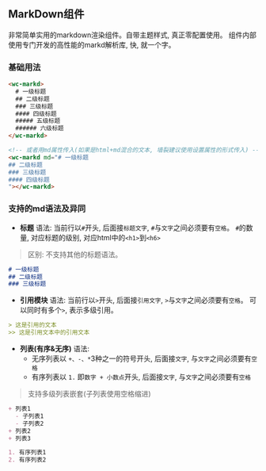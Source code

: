 <style>
.flex,.flex-free { display:flex;align-items:center;margin-top:16px }
.flex > *,.flex-free > *{margin:0 16px}
.flex > *{flex:1}
</style>

## MarkDown组件
非常简单实用的markdown渲染组件。自带主题样式, 真正零配置使用。
组件内部使用专门开发的高性能的markd解析库, 快, 就一个字。

### 基础用法

```html
<wc-markd>
  # 一级标题
  ## 二级标题
  ### 三级标题
  #### 四级标题
  ##### 五级标题
  ###### 六级标题
</wc-markd>

<!-- 或者用md属性传入(如果是html+md混合的文本, 墙裂建议使用设置属性的形式传入) -->
<wc-markd md="# 一级标题
## 二级标题
### 三级标题
#### 四级标题
"></wc-markd>
```


### 支持的md语法及异同

+ **标题**
语法: 当前行以`#`开头, 后面接`标题文字`, `#`与`文字`之间必须要有`空格`。
`#`的数量, 对应标题的级别, 对应html中的`<h1>`到`<h6>`

> 区别: 不支持其他的标题语法。

```markdown
# 一级标题
## 二级标题
### 三级标题
```

+ **引用模块**
语法: 当前行以`>`开头, 后面接`引用文字`, `>`与`文字`之间必须要有`空格`。
可以同时有多个`>`, 表示多级引用。


```markdown
> 这是引用的文本
>> 这是引用文本中的引用文本
```

+ **列表(有序&无序)**
语法: 
  - 无序列表以 `+、-、*`3种之一的符号开头, 后面接`文字`, 与`文字`之间必须要有`空格`
  - 有序列表以 `1.` 即`数字 + 小数点`开头, 后面接`文字`, 与`文字`之间必须要有`空格`

> 支持多级列表嵌套(子列表使用空格缩进)


```markdown
+ 列表1
  - 子列表1
  - 子列表2
+ 列表2
+ 列表3

1. 有序列表1
2. 有序列表2
```

